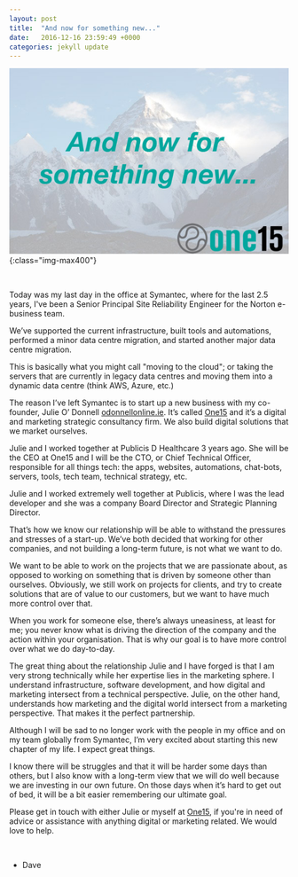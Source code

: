 ```yaml
---
layout: post
title:  "And now for something new..."
date:   2016-12-16 23:59:49 +0000
categories: jekyll update
---
```


![Starting a new buisness](/images/posts/something-new.jpg){:class="img-max400"}

&nbsp;

Today was my last day in the office at Symantec, where for the last 2.5 years, I've been a Senior Principal Site Reliability Engineer for the Norton e-business team. 


We’ve supported the current infrastructure, built tools and automations, performed a minor data centre migration, and started another major data centre migration. 


This is basically what you might call "moving to the cloud"; or taking the servers that are currently in legacy data centres and moving them into a dynamic data centre (think AWS, Azure, etc.)  


The reason I’ve left Symantec is to start up a new business with my co-founder, Julie O’ Donnell [odonnellonline.ie](http://odonnellonline.ie). It’s called [One15](https://one15.co) and it’s a digital and marketing strategic consultancy firm. We also build digital solutions that we market ourselves. 


Julie and I worked together at Publicis D Healthcare 3 years ago. She will be the CEO at One15 and I will be the CTO, or Chief Technical Officer, responsible for all things tech: the apps, websites, automations, chat-bots, servers, tools, tech team, technical strategy, etc.  


Julie and I worked extremely well together at Publicis, where I was the lead developer and she was a company Board Director and Strategic Planning Director. 


That’s how we know our relationship will be able to withstand the pressures and stresses of a start-up. We’ve both decided that working for other companies, and not building a long-term future, is not what we want to do.  


We want to be able to work on the projects that we are passionate about, as opposed to working on something that is driven by someone other than ourselves. Obviously, we still work on projects for clients, and try to create solutions that are of value to our customers, but we want to have much more control over that.


When you work for someone else, there’s always uneasiness, at least for me; you never know what is driving the direction of the company and the action within your organisation. That is why our goal is to have more control over what we do day-to-day.


The great thing about the relationship Julie and I have forged is that I am very strong technically while her expertise lies in the marketing sphere. I understand infrastructure, software development, and how digital and marketing intersect from a technical perspective. Julie, on the other hand, understands how marketing and the digital world intersect from a marketing perspective. That makes it the perfect partnership.


Although I will be sad to no longer work with the people in my office and on my team globally from Symantec, I’m very excited about starting this new chapter of my life. I expect great things.


I know there will be struggles and that it will be harder some days than others, but I also know with a long-term view that we will do well because we are investing in our own future. On those days when it’s hard to get out of bed, it will be a bit easier remembering our ultimate goal. 


Please get in touch with either Julie or myself at [One15](https://one15.co), if you're in need of advice or assistance with anything digital or marketing related. We would love to help.  

&nbsp;

- Dave

